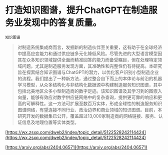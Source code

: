 # 打造知识图谱，提升ChatGPT在制造服务业发现中的答复质量。
`知识图谱`
> 对制造系统集成商而言，发掘新的制造伙伴至关重要，这有助于在全球经济中提高应变能力和通过供应链多元化降低风险。尽管先进的大型语言模型因其在众多知识领域提供全面而精准回答的能力而备受瞩目，但在处理特定领域问题，尤其是制造服务发现方面，其准确性和完整性仍有待提高。本研究旨在探索结合知识图谱与ChatGPT的潜力，以优化客户识别小型制造企业的流程。我们提出了一种新方法，通过整合自下而上的本体论与前沿的机器学习模型，从众多结构化与非结构化数据源中构建制造服务知识图谱，其中包括北美地区众多小型制造商的数字足迹。该知识图谱及其学习到的图嵌入向量，能够有效应对数字供应链网络中的复杂查询，提供更可靠的响应和更高的可解释性。这一方法可扩展至数百万实体，形成全球性的制造服务知识图谱网络，有望连接不同行业、政治边界和商业领域的知识图谱。目前，本研究开发的数据集已公开，覆盖超过13,000家制造商的网络链接、服务、认证信息及地理位置等实体类型。


[https://wx.zsxq.com/dweb2/index/topic_detail/5122528242114424](https://wx.zsxq.com/dweb2/index/topic_detail/5122528242114424)

[https://arxiv.org/abs/2404.06571](https://arxiv.org/abs/2404.06571)